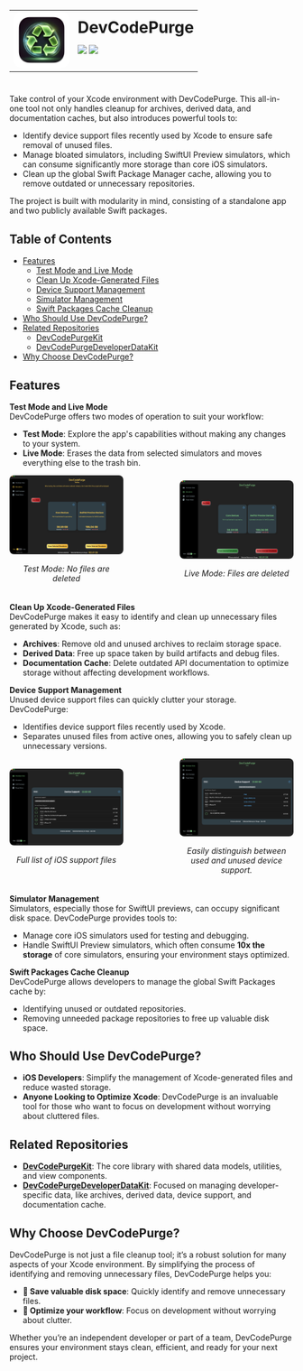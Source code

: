 <table>
<tr>
<td style="width: 100px;">
  <img src="appIcon.png" alt="App Icon" style="width: 100px; height: 100px; border-radius: 15px;">
</td>
<td>
  <h1 style="margin: 0;">DevCodePurge</h1>
  <p>
    <img src="https://img.shields.io/badge/Swift-5.7-blue">
    <img src="https://img.shields.io/badge/Platform-macOS%2013.0-lightgrey">
  </p>
</td>
</tr>
</table>

#

Take control of your Xcode environment with DevCodePurge. This all-in-one tool not only handles cleanup for archives, derived data, and documentation caches, but also introduces powerful tools to:

- Identify device support files recently used by Xcode to ensure safe removal of unused files.
- Manage bloated simulators, including SwiftUI Preview simulators, which can consume significantly more storage than core iOS simulators.
- Clean up the global Swift Package Manager cache, allowing you to remove outdated or unnecessary repositories.

The project is built with modularity in mind, consisting of a standalone app and two publicly available Swift packages.

## Table of Contents

- [Features](#features)
  - [Test Mode and Live Mode](#test-mode-and-live-mode)
  - [Clean Up Xcode-Generated Files](#clean-up-xcode-generated-files)
  - [Device Support Management](#device-support-management)
  - [Simulator Management](#simulator-management)
  - [Swift Packages Cache Cleanup](#swift-packages-cache-cleanup)
- [Who Should Use DevCodePurge?](#who-should-use-DevCodePurge)
- [Related Repositories](#related-repositories)
  - [DevCodePurgeKit](https://github.com/DevCodePurge/DevCodePurgeKit)
  - [DevCodePurgeDeveloperDataKit](https://github.com/DevCodePurge/DevCodePurgeDeveloperDataKit)
- [Why Choose DevCodePurge?](#why-choose-DevCodePurge)


## Features

**Test Mode and Live Mode**  
DevCodePurge offers two modes of operation to suit your workflow:
- **Test Mode**: Explore the app's capabilities without making any changes to your system.  
- **Live Mode**: Erases the data from selected simulators and moves everything else to the trash bin.

<div style="display: flex; justify-content: center; align-items: center; gap: 100px; margin-bottom: 20px;">
  <div style="text-align: center;">
    <img src="simView_preview.png" alt="Test Mode Screenshot" style="width: 400px; height: auto; border-radius: 8px;">
    <p style="font-style: italic;">Test Mode: No files are deleted</p>
  </div>
  <div style="text-align: center;">
    <img src="simView_live.png" alt="Live Mode Screenshot" style="width: 400px; height: auto; border-radius: 8px;">
    <p style="font-style: italic;">Live Mode: Files are deleted</p>
  </div>
</div>

**Clean Up Xcode-Generated Files**  
DevCodePurge makes it easy to identify and clean up unnecessary files generated by Xcode, such as:
- **Archives**: Remove old and unused archives to reclaim storage space.  
- **Derived Data**: Free up space taken by build artifacts and debug files.
- **Documentation Cache**: Delete outdated API documentation to optimize storage without affecting development workflows.

**Device Support Management**  
Unused device support files can quickly clutter your storage. DevCodePurge:
- Identifies device support files recently used by Xcode.  
- Separates unused files from active ones, allowing you to safely clean up unnecessary versions.

<div style="display: flex; justify-content: center; align-items: center; gap: 100px; margin-bottom: 20px;">
  <div style="text-align: center;">
    <img src="deviceSupport.png" alt="No recent support Screenshot" style="width: 400px; height: auto; border-radius: 8px;">
    <p style="font-style: italic;">Full list of iOS support files</p>
  </div>
  <div style="text-align: center;">
    <img src="deviceSupport_recentDevices.png" alt="Recent support Screenshot" style="width: 400px; height: auto; border-radius: 8px;">
    <p style="font-style: italic;">Easily distinguish between used and unused device support.</p>
  </div>
</div>

**Simulator Management**  
Simulators, especially those for SwiftUI previews, can occupy significant disk space. DevCodePurge provides tools to:
- Manage core iOS simulators used for testing and debugging.  
- Handle SwiftUI Preview simulators, which often consume **10x the storage** of core simulators, ensuring your environment stays optimized.

**Swift Packages Cache Cleanup**  
DevCodePurge allows developers to manage the global Swift Packages cache by:
- Identifying unused or outdated repositories.  
- Removing unneeded package repositories to free up valuable disk space.

## Who Should Use DevCodePurge?

- **iOS Developers**: Simplify the management of Xcode-generated files and reduce wasted storage.
- **Anyone Looking to Optimize Xcode**: DevCodePurge is an invaluable tool for those who want to focus on development without worrying about cluttered files.

## Related Repositories

- [**DevCodePurgeKit**](https://github.com/DevCodePurge/DevCodePurgeKit): The core library with shared data models, utilities, and view components.
- [**DevCodePurgeDeveloperDataKit**](https://github.com/DevCodePurge/DevCodePurgeDeveloperDataKit): Focused on managing developer-specific data, like archives, derived data, device support, and documentation cache.

## Why Choose DevCodePurge?

DevCodePurge is not just a file cleanup tool; it’s a robust solution for many aspects of your Xcode environment. By simplifying the process of identifying and removing unnecessary files, DevCodePurge helps you:
- **💾 Save valuable disk space**: Quickly identify and remove unnecessary files.
- **🚀 Optimize your workflow**: Focus on development without worrying about clutter.

Whether you’re an independent developer or part of a team, DevCodePurge ensures your environment stays clean, efficient, and ready for your next project.
